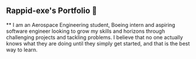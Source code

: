 ## Rappid-exe's Portfolio  👋

** 
I am an Aerospace Engineering student, Boeing intern and aspiring software engineer looking to grow my skills and horizons through challenging projects and tackling problems. I believe that no one actually knows what they are doing until they simply get started, and that is the best way to learn.
<!--
**Rappid-exe/Rappid-exe** is a ✨ _special_ ✨ repository because its `README.md` (this file) appears on your GitHub profile.

Here are some ideas to get you started:

- 🔭 I’m currently working on ...
- 🌱 I’m currently learning ...
- 👯 I’m looking to collaborate on ...
- 🤔 I’m looking for help with ...
- 💬 Ask me about ...
- 📫 How to reach me: ...
- 😄 Pronouns: ...
- ⚡ Fun fact: ...
-->
